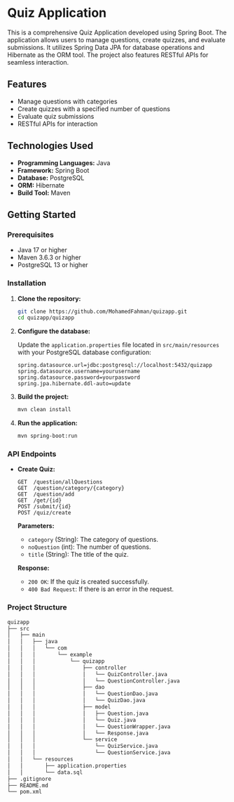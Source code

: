 # Quiz Application

This is a comprehensive Quiz Application developed using Spring Boot. The application allows users to manage questions, create quizzes, and evaluate submissions. It utilizes Spring Data JPA for database operations and Hibernate as the ORM tool. The project also features RESTful APIs for seamless interaction.

## Features

- Manage questions with categories
- Create quizzes with a specified number of questions
- Evaluate quiz submissions
- RESTful APIs for interaction

## Technologies Used

- **Programming Languages:** Java
- **Framework:** Spring Boot
- **Database:** PostgreSQL
- **ORM:** Hibernate
- **Build Tool:** Maven

## Getting Started

### Prerequisites

- Java 17 or higher
- Maven 3.6.3 or higher
- PostgreSQL 13 or higher

### Installation

1. **Clone the repository:**

    ```bash
    git clone https://github.com/MohamedFahman/quizapp.git
    cd quizapp/quizapp
    ```

2. **Configure the database:**

    Update the `application.properties` file located in `src/main/resources` with your PostgreSQL database configuration:

    ```properties
    spring.datasource.url=jdbc:postgresql://localhost:5432/quizapp
    spring.datasource.username=yourusername
    spring.datasource.password=yourpassword
    spring.jpa.hibernate.ddl-auto=update
    ```

3. **Build the project:**

    ```bash
    mvn clean install
    ```

4. **Run the application:**

    ```bash
    mvn spring-boot:run
    ```

### API Endpoints

- **Create Quiz:**

    ```http
    GET  /question/allQuestions
    GET  /question/category/{category}
    GET  /question/add
    GET  /get/{id}
    POST /submit/{id}
    POST /quiz/create
    ```

    **Parameters:**

    - `category` (String): The category of questions.
    - `noQuestion` (int): The number of questions.
    - `title` (String): The title of the quiz.

    **Response:**

    - `200 OK`: If the quiz is created successfully.
    - `400 Bad Request`: If there is an error in the request.

### Project Structure

```bash
quizapp
├── src
│   ├── main
│   │   ├── java
│   │   │   └── com
│   │   │       └── example
│   │   │           └── quizapp
│   │   │               ├── controller
│   │   │               │   └── QuizController.java
│   │   │               │   └── QuestionController.java
│   │   │               ├── dao
│   │   │               │   └── QuestionDao.java
│   │   │               │   └── QuizDao.java
│   │   │               ├── model
│   │   │               │   ├── Question.java
│   │   │               │   └── Quiz.java
│   │   │               │   └── QuestionWrapper.java
│   │   │               │   └── Response.java
│   │   │               └── service
│   │   │                   └── QuizService.java
│   │   │                   └── QuestionService.java
│   │   └── resources
│   │       ├── application.properties
│   │       └── data.sql
├── .gitignore
├── README.md
└── pom.xml

